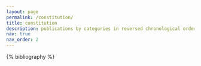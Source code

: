 ```yaml
---
layout: page
permalink: /constitution/
title: constitution
description: publications by categories in reversed chronological order. generated by jekyll-scholar.
nav: true
nav_order: 2
---
```


<!-- _pages/publications.md -->


<!-- Bibsearch Feature -->

<!-- {% include bib_search.liquid %} -->

<div class="publications">

{% bibliography %}

</div>
